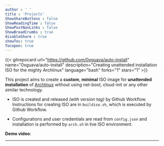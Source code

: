```yaml
---
author : ' '
title : 'Projects'
ShowShareButtons : false
ShowReadingTime : false
ShowPostNavLinks : false
ShowBreadCrumbs : true
disableShare : true
showToc: true 
Tocopen: true
---
```


{{< gitrepocard url="https://github.com/0xguava/auto-install" name="0xguava/auto-install"
description="Creating unattended installation ISO for the mighty Archlinux" language="bash" forks="1" stars="1" >}}

This project aims to create a **custom**, **minimal** ISO image for **unattended installation** of [Archlinux](https://archlinux.org)
without using net-boot, cloud-init or any other similar technology.

- ISO is created and released *(with version tag)* by Github Workflow. Instructions for creating ISO are in `buildiso.sh`,
which is executed by Github Workflow.

- Configurations and user credentials are read from `config.json` and installation is performed by `arch.sh` in live ISO environment.

**Demo video**: 

---
